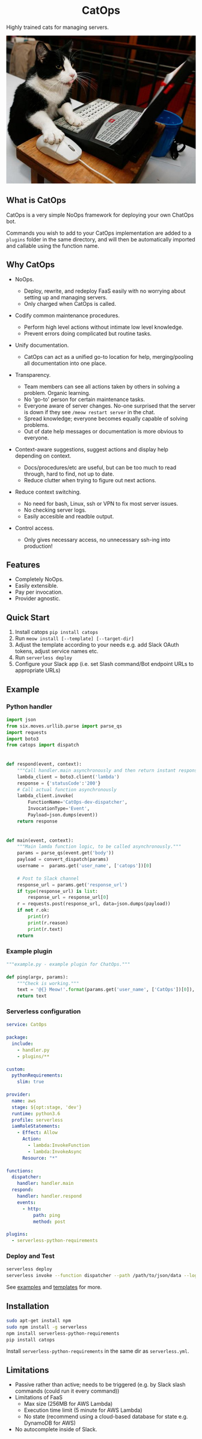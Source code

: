<h1 align="center" >CatOps</h1>

Highly trained cats for managing servers.

![Dedicated server support agent.](https://github.com/BBOXX/CatOps/blob/master/docs/catops.jpg)

## What is CatOps

CatOps is a very simple NoOps framework for deploying your own ChatOps bot.

Commands you wish to add to your CatOps implementation are added to a `plugins`
folder in the same directory, and will then be automatically imported and callable
using the function name.

## Why CatOps

- NoOps.
  - Deploy, rewrite, and redeploy FaaS easily with no worrying about setting up and managing servers.
  - Only charged when CatOps is called.

- Codify common maintenance procedures.
  - Perform high level actions without intimate low level knowledge.
  - Prevent errors doing complicated but routine tasks. 

- Unify documentation.
  - CatOps can act as a unified go-to location for help, merging/pooling all documentation into one place.

- Transparency.
  - Team members can see all actions taken by others in solving a problem. Organic learning.
  - No 'go-to' person for certain maintenance tasks.
  - Everyone aware of server changes. No-one surprised that the server is down if they see `/meow restart server` in the chat.
  - Spread knowledge; everyone becomes equally capable of solving problems.
  - Out of date help messages or documentation is more obvious to everyone.

- Context-aware suggestions, suggest actions and display help depending on context.
  - Docs/procedures/etc are useful, but can be too much to read through, hard to find, not up to date. 
  - Reduce clutter when trying to figure out next actions. 

- Reduce context switching.
  - No need for bash, Linux, ssh or VPN to fix most server issues.
  - No checking server logs.
  - Easily accesible and readble output.

- Control access.
  - Only gives necessary access, no unnecessary ssh-ing into production!

## Features

- Completely NoOps. 
- Easily extensible.
- Pay per invocation.
- Provider agnostic.

## Quick Start

1. Install catops `pip install catops`
2. Run `meow install [--template] [--target-dir]`
3. Adjust the template according to your needs e.g. add Slack OAuth tokens, adjust service names etc.
4. Run `serverless deploy`
5. Configure your Slack app (i.e. set Slash command/Bot endpoint URLs to appropriate URLs)

## Example

### Python handler

```python handler.py
import json
from six.moves.urllib.parse import parse_qs
import requests
import boto3
from catops import dispatch


def respond(event, context):
    """Call handler.main asynchronously and then return instant response."""
    lambda_client = boto3.client('lambda')
    response = {'statusCode':'200'}
    # Call actual function asynchronously
    lambda_client.invoke(
        FunctionName='CatOps-dev-dispatcher',
        InvocationType='Event',
        Payload=json.dumps(event))
    return response


def main(event, context):
    """Main lamda function logic, to be called asynchronously."""
    params = parse_qs(event.get('body'))
    payload = convert_dispatch(params)
    username =  params.get('user_name', ['catops'])[0] 

    # Post to Slack channel
    response_url = params.get('response_url')
    if type(response_url) is list:
        response_url = response_url[0]
    r = requests.post(response_url, data=json.dumps(payload))
    if not r.ok:
        print(r)
        print(r.reason)
        print(r.text)
    return
```

### Example plugin

```python plugins/example.py
"""example.py - example plugin for ChatOps."""

def ping(argv, params):
    """Check is working."""
    text = '@{} Meow!'.format(params.get('user_name', ['CatOps'])[0]),
    return text
```

### Serverless configuration

```yaml serverless.yml
service: CatOps

package:
  include:
    - handler.py
    - plugins/**

custom:
  pythonRequirements:
    slim: true

provider:
  name: aws
  stage: ${opt:stage, 'dev'}
  runtime: python3.6
  profile: serverless
  iamRoleStatements:
    - Effect: Allow
      Action:
        - lambda:InvokeFunction
        - lambda:InvokeAsync
      Resource: "*"

functions:
  dispatcher:
    handler: handler.main
  respond:
    handler: handler.respond
    events:
      - http:
          path: ping
          method: post

plugins:
  - serverless-python-requirements
```

### Deploy and Test

```bash
serverless deploy
serverless invoke --function dispatcher --path /path/to/json/data --log
```

See [examples](https://github.com/BBOXX/CatOps/tree/master/examples) and [templates](https://github.com/BBOXX/CatOps/tree/master/catops/templates) for more.

## Installation

```bash
sudo apt-get install npm
sudo npm install -g serverless
npm install serverless-python-requirements
pip install catops
```

Install `serverless-python-requirements` in the same dir as `serverless.yml`.

## Limitations

- Passive rather than active; needs to be triggered (e.g. by Slack slash commands (could run it every command))
- Limitations of FaaS
  - Max size (256MB for AWS Lambda)
  - Execution time limit (5 minute for AWS Lambda)
  - No state (recommend using a cloud-based database for state e.g. DynamoDB for AWS)
- No autocomplete inside of Slack.

